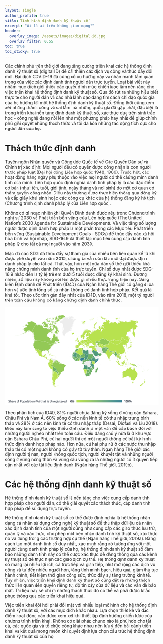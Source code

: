 ```yaml
---
layout: single
author_profile: true
title: Tình hình định danh kỹ thuật số
excerpt: "Ai là ai trên không gian mạng?"
header:
  overlay_image: /assets/images/digital-id.jpg
  overlay_filter: 0.55
toc: true
toc_sticky: true
---
```


Các chính phủ trên thế giới đang tăng cường triển khai các hệ thống định danh kỹ thuật số (digital ID) để cải thiện các dịch vụ công và thúc đẩy đổi mới. Đại dịch COVID-19 đã củng cố xu hướng này và nhấn mạnh tầm quan trọng của việc xác định danh tính người dân trực tuyến. Loạt bài viết này nhằm mục đích giới thiệu các quyết định mức chiến lược làm nền tảng cho việc triển khai hệ thống định danh kỹ thuật số. Qua đó rút ra những hiểu biết thực tế cho người dân và các nhà lãnh đạo đang tìm cách chỉ đạo quốc gia của họ hướng tới một hệ thống định danh kỹ thuật số. Đồng thời cũng xem xét những thành công và sai lầm mà những quốc gia đã gặp phải, đặc biệt là trong triển khai nền tảng định danh kỹ thuật số, xác thực dựa trên sinh trắc học - công nghệ đang nổi lên như một phương pháp hay nhất để giúp chính phủ giải quyết những thách thức và tối đa hóa những tác động tích cực cho người dân của họ.

# Thách thức định danh

Tuyên ngôn Nhân quyền và Công ước Quốc tế về Các Quyền Dân sự và Chính trị xác định: Mọi người đều có quyền được công nhận là con người trước pháp luật (Đại hội đồng Liên hợp quốc 1948; 1966). Trước hết, các hoạt động hàng ngày phụ thuộc vào việc mọi người có thể chứng minh danh tính của mình. Liên hợp quốc định nghĩa danh tính pháp lý là các đặc điểm cơ bản (như: tên, tuổi, giới tính, ngày tháng và nơi sinh) do một cơ quan có thẩm quyền công nhận. Điều này thường được thực hiện thông qua đăng ký và cấp giấy khai sinh hoặc các công cụ khác của hệ thống đăng ký hộ tịch (Chương trình định danh pháp lý của Liên hợp quốc).

Không có gì ngạc nhiên khi Quyền Định danh được nêu trong Chương trình nghị sự 2030 về Phát triển bền vững của Liên hợp quốc (The United Nation’s 2030 Agenda for Sustainable Development). Và việc tăng số lượng người được định danh hợp pháp là một phần trong các Mục tiêu Phát triển bền vững (Sustainable Development Goals - SDGs) để thúc đẩy các xã hội hòa bình và hội nhập, SDG-16.9 đã thiết lập mục tiêu cung cấp danh tính pháp lý cho tất cả mọi người vào năm 2030.

Mặc dù các SDG đã thúc đẩy sự tham gia của nhiều bên liên quan kể từ khi được phê duyệt vào năm 2015, chúng ta vẫn còn lâu mới đạt được định danh pháp lý cho tất cả. Thật vậy, hơn một nửa dân số thế giới thiếu khả năng chứng minh danh tính của họ trực tuyến. Chỉ số duy nhất được SDG-16.9 nhắc đến là tỷ lệ trẻ em dưới 5 tuổi được đăng ký khai sinh. Đương nhiên, số liệu này không nói lên được gì nhiều thực trạng hiện nay. Sáng kiến ​​Định danh để Phát triển (ID4D) của Ngân hàng Thế giới cố gắng đi xa hơn và ước tính tổng số cá nhân không có danh tính hợp pháp. Kết quả là khá tốt. Theo ước tính gần đây nhất của ID4D, vào năm 2018, một tỷ người trên toàn cầu không có bằng chứng định danh chính thức.

![Unregistered population](/assets/images/unregistered-population.png?raw=true)

Theo phân tích của ID4D, 81% người chưa đăng ký sống ở vùng cận Sahara, Châu Phi và Nam Á. 60% sống ở các nền kinh tế có thu nhập trung bình thấp và 28% ở các nền kinh tế có thu nhập thấp (Desai, Diofasi và Liu 2018). Điều này làm sáng tỏ việc thiếu định danh là một vấn đề cấp bách đối với những người nghèo nhất trên toàn cầu. Điều đáng chú ý nữa là ở khu vực cận Sahara Châu Phi, cứ hai người thì có một người không có bất kỳ hình thức định danh hợp pháp nào. Hơn nữa, cứ hai phụ nữ ở các nước thu nhập thấp thì có một người không có giấy tờ tùy thân. Ngân hàng Thế giới xác định người tị nạn, người không quốc tịch, người khuyết tật và những người sống ở vùng nông thôn và vùng sâu vùng xa là những người có ít quyền tiếp cận nhất với các tài liệu định danh (Ngân hàng Thế giới, 2019b).

# Các hệ thống định danh kỹ thuật số

Hệ thống định danh kỹ thuật số là nền tảng cho việc cung cấp danh tính hợp pháp cho người dân, có thể giải quyết các thách thức, cấp danh tính hợp pháp để sử dụng trực tuyến.

Hệ thống định danh kỹ thuật số có thể được định nghĩa là hệ thống nhận dạng cá nhân sử dụng công nghệ kỹ thuật số để thu thập dữ liệu cá nhân xác định danh tính của một người cũng như cung cấp các giao thức lưu trữ, quản lý và xác thực, cho phép một bên nhận danh tính kỹ thuật số, xác thực nó và dùng trong các trường hợp cụ thể (Ngân hàng Thế giới, 2019a). Bằng cách tạo một danh tính số duy nhất, xác minh rằng nó tương ứng với một người cùng danh tính pháp lý của họ, hệ thống định danh kỹ thuật số đảm bảo những danh tính này có thể được xác thực dễ dàng thông qua các kênh kỹ thuật số để thực hiện các giao dịch cụ thể. Hệ thống định danh kỹ thuật số mang lại nhiều lợi ích, cả trực tiếp và gián tiếp, như mở rộng các dịch vụ công và tư đến nhiều người hơn, tăng tính minh bạch, hiệu quả, giảm thủ tục hành chính, tiết kiệm thời gian công sức, thúc đẩy sự tăng trưởng kinh tế. Tuy nhiên, việc triển khai định danh kỹ thuật số cũng đặt ra những thách thức liên quan đến quyền riêng tư, độ tin cậy của dữ liệu và các vấn đề bảo mật. Tài liệu này sẽ chỉ ra những thách thức đó có thể và phải được khắc phục thông qua các triển khai hiệu quả.

Việc triển khai đòi hỏi phải đối mặt với nhiều loại mô hình cho hệ thống định danh kỹ thuật số, với các mục đích khác nhau. Lựa chọn thiết kế và đặc điểm hoạt động cần được xem xét khi thiết lập định hướng chiến lược của chương trình triển khai. Không có giải pháp chung nào là phù hợp cho tất cả, các quốc gia và tổ chức công khác nhau nên lưu ý đến bối cảnh triển khai và kết quả mong muốn khi quyết định lựa chọn cấu trúc hệ thống định danh kỹ thuật số của họ.
